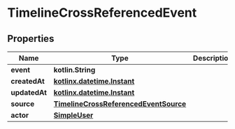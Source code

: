 
# TimelineCrossReferencedEvent

## Properties
Name | Type | Description | Notes
------------ | ------------- | ------------- | -------------
**event** | **kotlin.String** |  | 
**createdAt** | [**kotlinx.datetime.Instant**](kotlinx.datetime.Instant.md) |  | 
**updatedAt** | [**kotlinx.datetime.Instant**](kotlinx.datetime.Instant.md) |  | 
**source** | [**TimelineCrossReferencedEventSource**](TimelineCrossReferencedEventSource.md) |  | 
**actor** | [**SimpleUser**](SimpleUser.md) |  |  [optional]



